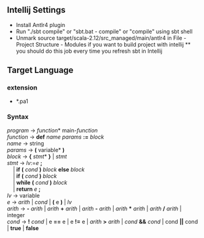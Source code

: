 
## Intellij Settings
 * Install Antlr4 plugin
 * Run "./sbt compile" or "sbt.bat - compile" or "compile" using sbt shell
 * Unmark source target/scala-2.12/src_managed/main/antlr4 in File - Project Structure - Modules if you want to build project with intellij
 ** you should do this job every time you refresh sbt in Intellij

## Target Language
### extension
* *.pa1
### Syntax
  *program* -> *function** main-*function*<br/>
  *function* -> **def** *name* *params* **:=** *block*<br/>
  *name* -> string<br/>
  *params* -> **(** variable* **)**<br/>
  *block* -> **{** *stmt** **}** | *stmt*<br/>
  *stmt* -> *lv*:=*e* **;**<br/>
  &nbsp;&nbsp;&nbsp;&nbsp;| **if** **(** *cond* **)** *block* **else** *block*<br/>
  &nbsp;&nbsp;&nbsp;&nbsp;| **if** **(** *cond* **)** *block* <br/>
  &nbsp;&nbsp;&nbsp;&nbsp;| **while** **(** *cond* **)** *block*<br/>
  &nbsp;&nbsp;&nbsp;&nbsp;| **return** *e* **;**<br/>
  *lv* -> variable<br/>
  *e* -> *arith* | *cond* | **(** e **)** | *lv*<br/>
  *arith* -> **-** *arith* | *arith* **+** *arith* | *arith* **-** *arith* |  *arith* **\*** *arith* |  *arith* **/** *arith*  | integer <br/>
  *cond* -> **!** *cond* | e **==** e | e **!=** e | *arith* **>** *arith* | *cond* **&&** *cond* | cond **||** cond | **true** | **false** <br/>

